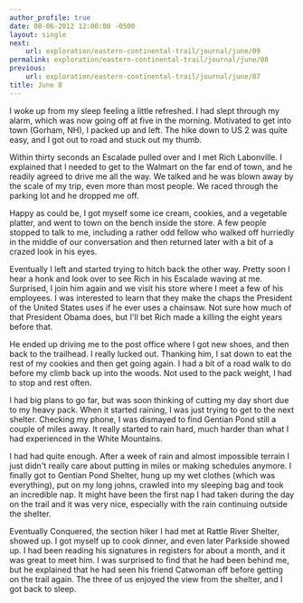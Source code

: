 ```yaml
---
author_profile: true
date: 08-06-2012 12:00:00 -0500
layout: single
next:
    url: exploration/eastern-continental-trail/journal/june/09
permalink: exploration/eastern-continental-trail/journal/june/08
previous:
    url: exploration/eastern-continental-trail/journal/june/07
title: June 8
---
```

I woke up from my sleep feeling a little refreshed. I had slept through my alarm, which was now going off at five in the morning. Motivated to get into town (Gorham, NH), I packed up and left. The hike down to US 2 was quite easy, and I got out to road and stuck out my thumb.

Within thirty seconds an Escalade pulled over and I met Rich Labonville. I explained that I needed to get to the Walmart on the far end of town, and he readily agreed to drive me all the way. We talked and he was blown away by the scale of my trip, even more than most people. We raced through the parking lot and he dropped me off.

Happy as could be, I got myself some ice cream, cookies, and a vegetable platter, and went to town on the bench inside the store. A few people stopped to talk to me, including a rather odd fellow who walked off hurriedly in the middle of our conversation and then returned later with a bit of a crazed look in his eyes.

Eventually I left and started trying to hitch back the other way. Pretty soon I hear a honk and look over to see Rich in his Escalade waving at me. Surprised, I join him again and we visit his store where I meet a few of his employees. I was interested to learn that they make the chaps the President of the United States uses if he ever uses a chainsaw. Not sure how much of that President Obama does, but I'll bet Rich made a killing the eight years before that.

He ended up driving me to the post office where I got new shoes, and then back to the trailhead. I really lucked out. Thanking him, I sat down to eat the rest of my cookies and then get going again. I had a bit of a road walk to do before my climb back up into the woods. Not used to the pack weight, I had to stop and rest often.

I had big plans to go far, but was soon thinking of cutting my day short due to my heavy pack. When it started raining, I was just trying to get to the next shelter. Checking my phone, I was dismayed to find Gentian Pond still a couple of miles away. It really started to rain hard, much harder than what I had experienced in the White Mountains.

I had had quite enough. After a week of rain and almost impossible terrain I just didn't really care about putting in miles or making schedules anymore. I finally got to Gentian Pond Shelter, hung up my wet clothes (which was everything), put on my long johns, crawled into my sleeping bag and took an incredible nap. It might have been the first nap I had taken during the day on the trail and it was very nice, especially with the rain continuing outside the shelter.

Eventually Conquered, the section hiker I had met at Rattle River Shelter, showed up. I got myself up to cook dinner, and even later Parkside showed up. I had been reading his signatures in registers for about a month, and it was great to meet him. I was surprised to find that he had been behind me, but he explained that he had seen his friend Catwoman off before getting on the trail again. The three of us enjoyed the view from the shelter, and I got back to sleep.